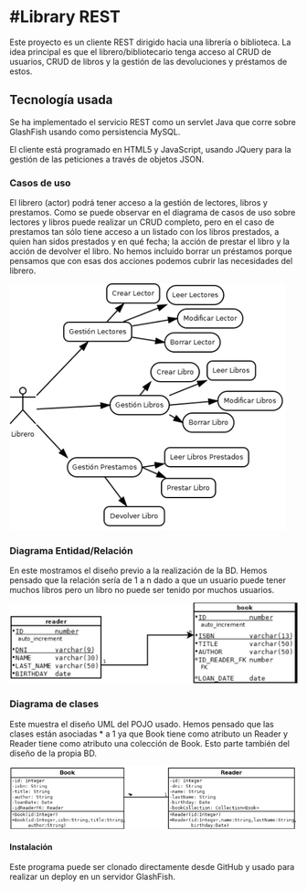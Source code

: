 #Library REST
=========================================================

Este proyecto es un cliente REST dirigido hacia una librería o biblioteca. La idea principal es que el librero/bibliotecario tenga acceso al CRUD de usuarios, CRUD de libros y la gestión de las devoluciones y préstamos de estos.

## Tecnología usada

Se ha implementado el servicio REST como un servlet Java que corre sobre GlashFish usando como persistencia MySQL.

El cliente está programado en HTML5 y JavaScript, usando JQuery para la gestión de las peticiones a través de objetos JSON.

### Casos de uso

El librero (actor) podrá tener acceso a la gestión de lectores, libros y prestamos. Como se puede observar en el diagrama de casos de uso sobre lectores y libros puede realizar un CRUD completo, pero en el caso de prestamos tan sólo tiene acceso a un listado con los libros prestados, a quien han sidos prestados y en qué fecha; la acción de prestar el libro y la acción de devolver el libro. No hemos incluido borrar un préstamos porque pensamos que con esas dos acciones podemos cubrir las necesidades del librero.

![](casos_uso.png)

### Diagrama Entidad/Relación

En este mostramos el diseño previo a la realización de la BD. Hemos pensado que la relación sería de 1 a n dado a que un usuario puede tener muchos libros pero un libro no puede ser tenido por muchos usuarios.

![](entidad_relacion.png)

### Diagrama de clases

Este muestra el diseño UML del POJO usado. Hemos pensado que las clases están asociadas * a 1 ya que Book tiene como atributo un Reader y Reader tiene como atributo una colección de Book. Esto parte también del diseño de la propia BD.

![](diagrama_clases.png)

#### Instalación

Este programa puede ser clonado directamente desde GitHub y usado para realizar un deploy en un servidor GlashFish.





